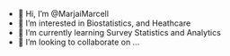 - 👋 Hi, I’m @MarjaiMarcell
- 👀 I’m interested in Biostatistics, and Heathcare 
- 🌱 I’m currently learning Survey Statistics and Analytics
- 💞️ I’m looking to collaborate on ...


<!---
MarjaiMarcell/MarjaiMarcell is a ✨ special ✨ repository because its `README.md` (this file) appears on your GitHub profile.
You can click the Preview link to take a look at your changes.
--->
